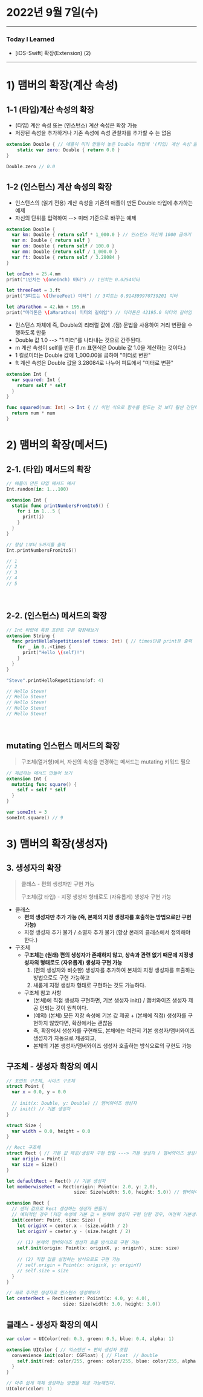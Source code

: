 # 2022년 9월 7일(수)

----

### Today I Learned 

- [iOS-Swift] 확장(Extension) (2) 

---

# 1) 맴버의 확장(계산 속성)

## 1-1 (타입)계산 속성의 확장 

- (타입) 계산 속성 또는 (인스턴스) 계산 속성은 확장 가능
- 저장된 속성을 추가하거나 기존 속성에 속성 관찰자를 추가할 수 는 없음

```swift
extension Double { // 애플이 미리 만들어 놓은 Double 타입에 '(타입) 계산 속성'을 확장
    static var zero: Double { return 0.0 }
}

Double.zero // 0.0
```

## 1-2 (인스턴스) 계산 속성의 확장 

- 인스턴스의 (읽기 전용) 계산 속성을 기존의 애플이 만든 Double 타입에 추가하는 예제
- 자신의 단위를 입력하여 --> 미터 기준으로 바꾸는 예제

```swift
extension Double {
  var km: Double { return self * 1_000.0 } // 인스턴스 자신에 1000 곱하기 
  var m: Double { return self }
  var cm: Double { return self / 100.0 }
  var mm: Double {return self / 1_000.0 }
  var ft: Double { return self / 3.28084 }
}

let onInch = 25.4.mm 
print("1인치는 \(oneInch) 미터") // 1인치는 0.0254미터

let threeFeet = 3.ft 
print("3피트는 \(threeFeet) 미터") // 3피트는 0.914399970739201 미터

let aMarathon = 42.km + 195.m 
print("마라톤은 \(aMarathon) 미터의 길이임") // 마라톤은 42195.0 미터의 길이임
```

- 인스턴스 자체에 즉, Double의 리터럴 값에 .(점) 문법을 사용하여 거리 변환을 수행하도록 만듦 
- Double 값 1.0 --> "1 미터"를 나타내는 것으로 간주된다. 
- m 계산 속성이 self를 반환 (1.m 표현식은 Double 값 1.0을 계산하는 것이다.)
- 1 킬로미터는 Double 값에 1_000.00을 곱하여 "미터로 변환" 
- ft 계산 속성은 Double 값을 3.28084로 나누어 피트에서 "미터로 변환"

```swift
extension Int {
  var squared: Int {
    return self * self 
  }
}

func squared(num: Int) -> Int { // 이런 식으로 함수를 만드는 것 보다 훨씬 간단하고, 더 간결하게 만들 수 있다.
  return num * num 
}
```

# 2) 맴버의 확장(메서드)

## 2-1. (타입) 메서드의 확장 

```swift
// 애플이 만든 타입 메서드 예시 
Int.random(in: 1...100) 

extension Int {
  static func printNumbersFrom1to5() {
    for i in 1...5 {
      print(i)
    }
  }
}

// 항상 1부터 5까지를 출력 
Int.printNumbersFrom1to5() 

// 1
// 2
// 3 
// 4
// 5 
```

<br>

## 2-2. (인스턴스) 메서드의 확장 

```swift
// Int 타입에 특정 프린트 구문 확장해보기 
extension String {
  func printHelloRepetitions(of times: Int) { // times만큼 print문 출력 
    for _ in 0..<times {
      print("Hello \(self)!")
    }
  }
}

"Steve".printHelloRepetitions(of: 4)

// Hello Steve!
// Hello Steve!
// Hello Steve!
// Hello Steve!
// Hello Steve!
```

<br>

## mutating 인스턴스 메서드의 확장 

> 구조체(열거형)에서, 자신의 속성을 변경하는 메서드는 mutating 키워드 필요 

```swift
// 제곱하는 메서드 만들어 보기 
extension Int { 
  mutating func square() {
    self = self * self 
  }
}

var someInt = 3 
someInt.square() // 9 
```

# 3) 맴버의 확장(생성자)

## 3. 생성자의 확장 

> 클래스 - 편의 생성자만 구현 가능
>
> 구조체(값 타입) - 지정 생성자 형태로도 (자유롭게) 생성자 구현 가능 

- 클래스
  - **편의 생성자만 추가 가능 (즉, 본체의 지정 생정자를 호출하는 방법으로만 구현 가능)**
  - 지정 생성자 추가 불가 / 소멸자 추가 불가 (항상 본래의 클래스에서 정의해야 한다.)
- 구조체 
  - **구조체는 (원래) 편의 생성자가 존재하지 않고, 상속과 관련 없기 때문에 지정생성자의 형태로도 (자유롭게) 생성자 구현 가능** 
    1. (편의 생성자와 비슷한) 생성자를 추가하여 본체의 지정 생성자를 호출하는 방법으로도 구현 가능하고 
    2. 새롭게 지정 생성자 형태로 구현하는 것도 가능하다.
  - 구조체 참고 사항 
    - (본체)에 직접 생성자 구현하면, 기본 생성자 init() / 맴버와이즈 생성자 제공 안되는 것이 원칙이다.
    - (예외) (본체) 모든 저장 속성에 기본 값 제공 + (본체에 직접) 생성자를 구현하지 않았다면, 확장에서는 괜찮음 
    - 즉, 확장에서 생성자를 구현해도, 본체에는 여전히 기본 생성자/맴버와이즈 생성자가 자동으로 제공되고, 
    - 본체의 기본 생성자/맴버와이즈 생성자 호출하는 방식으로의 구현도 가능 

## 구조체 - 생성자 확장의 예시 

```swift
// 포인트 구조체, 사이즈 구조체 
struct Point {
  var x = 0.0, y = 0.0 
  
  // init(x: Double, y: Double) // 맴버와이즈 생성자
  // init() // 기본 생성자 
}

struct Size {
  var width = 0.0, height = 0.0 
}

// Rect 구조체 
struct Rect { // 기본 값 제공/생성자 구현 안함 ---> 기본 생성자 / 맴버와이즈 생성자가 자동 제공 중이다.
  var origin = Point() 
  var size = Size() 
}

let defaultRect = Rect() // 기본 생성자 
let memberwiseRect = Rect(origin: Point(x: 2.0, y: 2.0),
                         size: Size(width: 5.0, height: 5.0)) // 맴버와이즈 생성자 

extension Rect {
  // 센터 값으로 Rect 생성하는 생성자 만들기
  // 예외적인 경우 (저장 속성에 기본 값 + 본체에 생성자 구현 안한 경우, 여전히 기본생성자/맴버와이즈 생성자 제공)
  init(center: Point, size: Size) {
    let originX = center.x - (size.width / 2)
    let originY = cneter.y - (size.height / 2)
    
    // (1) 본체의 맴버와이즈 생성자 호출 방식으로 구현 가능 
    self.init(origin: Point(x: originX, y: originY), size: size) 
  
    // (2) 직접 값을 설정하는 방식으로도 구현 가능 
    // self.origin = Point(x: originX, y: originY)
    // self.size = size 
  }
}

// 새로 추가한 생성자로 인스턴스 생성해보기 
let centerRect = Rect(center: Poiint(x: 4.0, y: 4.0), 
                     size: Size(width: 3.0, height: 3.0))
```

## 클래스 - 생성자 확장의 예시

```swift
var color = UIColor(red: 0.3, green: 0.5, blue: 0.4, alpha: 1)

extension UIColor { // 익스텐션 + 편의 생성자 조합 
  convenience init(color: CGFloat) { // Float  // Double
    self.init(red: color/255, green: color/255, blue: color/255, alpha: 1) // 지정 생성자 호출
  }
}

// 아주 쉽게 객체 생성하는 방법을 제공 가능해진다.
UIColor(color: 1)
```